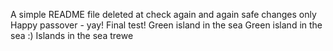 A simple README file
deleted at
check again
and again
safe changes only
Happy passover - yay!
Final test!
Green island in the sea
Green island in the sea :)
Islands in the sea
trewe
